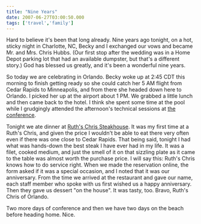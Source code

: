 ```yaml
---
title: "Nine Years"
date: 2007-06-27T03:00:50.000
tags: ['travel','family']
---
```


Hard to believe it's been that long already. Nine years ago tonight, on a hot, sticky night in Charlotte, NC, Becky and I exchanged our vows and became Mr. and Mrs. Chris Hubbs. (Our first stop after the wedding was in a Home Depot parking lot that had an available dumpster, but that's a different story.) God has blessed us greatly, and it's been a wonderful nine years.

So today we are celebrating in Orlando. Becky woke up at 2:45 CDT this morning to finish getting ready so she could catch her 5 AM flight from Cedar Rapids to Minneapolis, and from there she headed down here to Orlando. I picked her up at the airport about 1 PM. We grabbed a little lunch and then came back to the hotel. I think she spent some time at the pool while I grudgingly attended the afternoon's technical sessions at [the conference](http://www.freescale.com/ftf/).

Tonight we ate dinner at [Ruth's Chris Steakhouse](http://ruthschris.com). It was my first time at a Ruth's Chris, and given the price I wouldn't be able to eat there very often even if there was one close to Cedar Rapids. That being said, tonight I had what was hands-down the best steak I have ever had in my life. It was a filet, cooked medium, and just the smell of it on that sizzling plate as it came to the table was almost worth the purchase price. I will say this: Ruth's Chris knows how to do service right. When we made the reservation online, the form asked if it was a special occasion, and I noted that it was our anniversary. From the time we arrived at the restaurant and gave our name, each staff member who spoke with us first wished us a happy anniversary. Then they gave us dessert "on the house". It was tasty, too. Bravo, Ruth's Chris of Orlando.

Two more days of conference and then we have two days on the beach before heading home. Nice.
